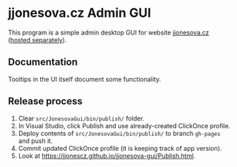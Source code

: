 # jjonesova.cz Admin GUI

This program is a simple admin desktop GUI for website
[jjonesova.cz](https://jjonesova.cz) ([hosted
separately](https://github.com/jjonescz/jjonesova)).

## Documentation

Tooltips in the UI itself document some functionality.

## Release process

1. Clear `src/JonesovaGui/bin/publish/` folder.
2. In Visual Studio, click Publish and use already-created ClickOnce profile.
3. Deploy contents of `src/JonesovaGui/bin/publish/` to branch `gh-pages` and
   push it.
4. Commit updated ClickOnce profile (it is keeping track of app version).
5. Look at <https://jjonescz.github.io/jjonesova-gui/Publish.html>.
